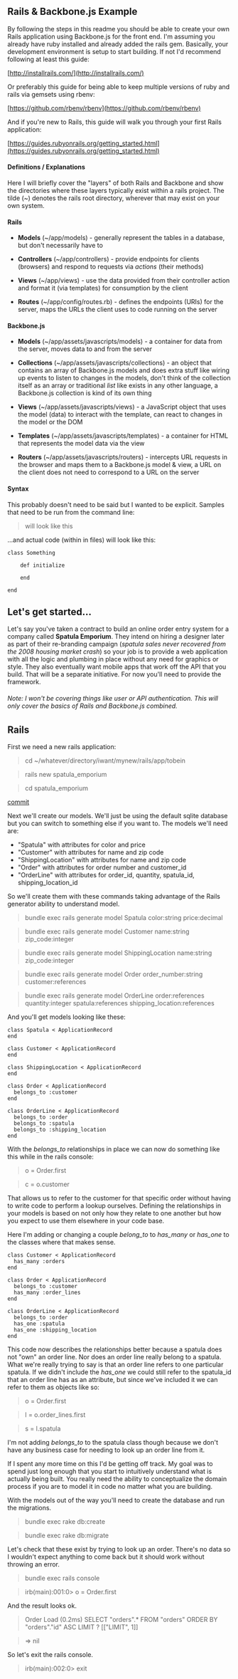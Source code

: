 Rails & Backbone.js Example
---

By following the steps in this readme you should be able to create your own Rails application using Backbone.js for the front end. I'm assuming you already have ruby installed and already added the rails gem. Basically, your development environment is setup to start building. If not I'd recommend following at least this guide: 

[http://installrails.com/](http://installrails.com/) 

Or preferably this guide for being able to keep multiple versions of ruby and rails via gemsets using rbenv:
 
 [https://github.com/rbenv/rbenv](https://github.com/rbenv/rbenv)

And if you're new to Rails, this guide will walk you through your first Rails application:

[https://guides.rubyonrails.org/getting_started.html](https://guides.rubyonrails.org/getting_started.html)

#### Definitions / Explanations

Here I will briefly cover the "layers" of both Rails and Backbone and show the directories where these layers typically exist within a rails project. The tilde (~) denotes the rails root directory, wherever that may exist on your own system.

#### Rails

* __Models__ (~/app/models) - generally represent the tables in a database, but don't necessarily have to

* __Controllers__ (~/app/controllers) - provide endpoints for clients (browsers) and respond to requests via *actions* (their methods)

* __Views__ (~/app/views) - use the data provided from their controller action and format it (via templates) for consumption by the client

* __Routes__ (~/app/config/routes.rb) - defines the endpoints (URIs) for the server, maps the URLs the client uses to code running on the server

#### Backbone.js

* __Models__ (~/app/assets/javascripts/models) - a container for data from the server, moves data to and from the server

* __Collections__ (~/app/assets/javascripts/collections) - an object that contains an array of Backbone.js models and does extra stuff like wiring up events to listen to changes in the models, don't think of the collection itself as an array or traditional *list* like exists in any other language, a Backbone.js collection is kind of its own thing

* __Views__ (~/app/assets/javascripts/views) - a JavaScript object that uses the model (data) to interact with the template, can react to changes in the model or the DOM

* __Templates__ (~/app/assets/javascripts/templates) - a container for HTML that represents the model data via the view

* __Routers__ (~/app/assets/javascripts/routers) - intercepts URL requests in the browser and maps them to a Backbone.js model & view, a URL on the client does not need to correspond to a URL on the server

#### Syntax

This probably doesn't need to be said but I wanted to be explicit. Samples that need to be run from the command line:

> will look like this

...and actual code (within in files) will look like this:

```
class Something
    
    def initialize
    
    end
    
end
```

Let's get started...
---

Let's say you've taken a contract to build an online order entry system for a company called __Spatula Emporium__. They intend on hiring a designer later as part of their re-branding campaign (*spatula sales never recovered from the 2008 housing market crash*) so your job is to provide a web application with all the logic and plumbing in place without any need for graphics or style. They also eventually want mobile apps that work off the API that you build. That will be a separate initiative. For now you'll need to provide the framework.

###### Note: I won't be covering things like user or API authentication. This will only cover the basics of Rails and Backbone.js combined.

Rails
---

First we need a new rails application:
> cd ~/whatever/directory/iwant/mynew/rails/app/tobein

> rails new spatula_emporium

> cd spatula_emporium

[commit](d9dd59217ff6fe71f0b8768ee7bcafadae2acdc7)

Next we'll create our models. We'll just be using the default sqlite database but you can switch to something else if you want to. The models we'll need are:

* "Spatula" with attributes for color and price
* "Customer" with attributes for name and zip code
* "ShippingLocation" with attributes for name and zip code
* "Order" with attributes for order number and customer_id
* "OrderLine" with attributes for order_id, quantity, spatula_id, shipping_location_id

So we'll create them with these commands taking advantage of the Rails generator ability to understand model.

> bundle exec rails generate model Spatula color:string price:decimal

> bundle exec rails generate model Customer name:string zip_code:integer

> bundle exec rails generate model ShippingLocation name:string zip_code:integer

> bundle exec rails generate model Order order_number:string customer:references

> bundle exec rails generate model OrderLine order:references quantity:integer spatula:references shipping_location:references

And you'll get models looking like these:

```
class Spatula < ApplicationRecord
end
```
```
class Customer < ApplicationRecord
end
```
```
class ShippingLocation < ApplicationRecord
end
```
```
class Order < ApplicationRecord
  belongs_to :customer
end
```
```
class OrderLine < ApplicationRecord
  belongs_to :order
  belongs_to :spatula
  belongs_to :shipping_location
end
```

With the *belongs_to* relationships in place we can now do something like this while in the rails console:

> o = Order.first

> c = o.customer

That allows us to refer to the customer for that specific order without having to write code to perform a lookup ourselves. Defining the relationships in your models is based on not only how they relate to one another but how you expect to use them elsewhere in your code base.

Here I'm adding or changing a couple *belong_to* to *has_many* or *has_one* to the classes where that makes sense. 

```
class Customer < ApplicationRecord
  has_many :orders
end
```
```
class Order < ApplicationRecord
  belongs_to :customer
  has_many :order_lines
end
```
```
class OrderLine < ApplicationRecord
  belongs_to :order
  has_one :spatula
  has_one :shipping_location
end
```

This code now describes the relationships better because a spatula does not "own" an order line. Nor does an order line really belong to a spatula. What we're really trying to say is that an order line refers to one particular spatula. If we didn't include the *has_one* we could still refer to the spatula_id that an order line has as an attribute, but since we've included it we can refer to them as objects like so:
 
 > o = Order.first
 
 > l = o.order_lines.first
 
 > s = l.spatula
 
 I'm not adding *belongs_to* to the spatula class though because we don't have any business case for needing to look up an order line from it. 

If I spent any more time on this I'd be getting off track. My goal was to spend just long enough that you start to intuitively understand what is actually being built. You really need the ability to conceptualize the domain process if you are to model it in code no matter what you are building. 

With the models out of the way you'll need to create the database and run the migrations.

> bundle exec rake db:create

> bundle exec rake db:migrate

 Let's check that these exist by trying to look up an order. There's no data so I wouldn't expect anything to come back but it should work without throwing an error.

> bundle exec rails console 

> irb(main):001:0> o = Order.first

And the result looks ok.

>   Order Load (0.2ms)  SELECT  "orders".* FROM "orders" ORDER BY "orders"."id" ASC LIMIT ?  [["LIMIT", 1]]

> => nil

So let's exit the rails console.

> irb(main):002:0> exit



```

```


